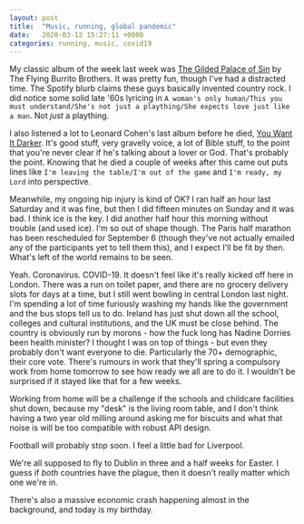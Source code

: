 ```yaml
---
layout: post
title:  "Music, running, global pandemic"
date:   2020-03-12 15:27:11 +0000
categories: running, music, covid19
---
```


My classic album of the week last week was [The Gilded Palace of Sin](https://open.spotify.com/album/6VWKy5o2OcdeWa7yolazjU) by The Flying Burrito Brothers. It was pretty fun, though I've had a distracted time. The Spotify blurb claims these guys basically invented country rock. I did notice some solid late '60s lyricing in `A woman's only human/This you must understand/She's not just a plaything/She expects love just like a man`. Not _just_ a plaything. 

I also listened a lot to Leonard Cohen's last album before he died, [You Want It Darker](https://open.spotify.com/album/3jeTB3j3QmUs8SPIVleHtU). It's good stuff, very gravelly voice, a lot of Bible stuff, to the point that you're never clear if he's talking about a lover or God. That's probably the point. Knowing that he died a couple of weeks after this came out puts lines like `I'm leaving the table/I'm out of the game` and `I'm ready, my Lord` into perspective. 

Meanwhile, my ongoing hip injury is kind of OK? I ran half an hour last Saturday and it was fine, but then I did fifteen minutes on Sunday and it was bad. I think ice is the key. I did another half hour this morning without trouble (and used ice). I'm so out of shape though. The Paris half marathon has been rescheduled for September 6 (though they've not actually emailed any of the participants yet to tell them this), and I expect I'll be fit by then. What's left of the world remains to be seen.

Yeah. Coronavirus. COVID-19. It doesn't feel like it's really kicked off here in London. There was a run on toilet paper, and there are no grocery delivery slots for days at a time, but I still went bowling in central London last night. I'm spending a lot of time furiously washing my hands like the government and the bus stops tell us to do. Ireland has just shut down all the school, colleges and cultural institutions, and the UK must be close behind. The country is obviously run by morons - how the fuck long has Nadine Dorries been health minister? I thought I was on top of things - but even they probably don't want everyone to die. Particularly the 70+ demographic, their core vote. There's rumours in work that they'll spring a compulsory work from home tomorrow to see how ready we all are to do it. I wouldn't be surprised if it stayed like that for a few weeks.

Working from home will be a challenge if the schools and childcare facilities shut down, because my "desk" is the living room table, and I don't think having a two year old milling around asking me for biscuits and what that noise is will be too compatible with robust API design. 

Football will probably stop soon. I feel a little bad for Liverpool. 

We're all supposed to fly to Dublin in three and a half weeks for Easter. I guess if _both_ countries have the plague, then it doesn't really matter which one we're in. 

There's also a massive economic crash happening almost in the background, and today is my birthday.
